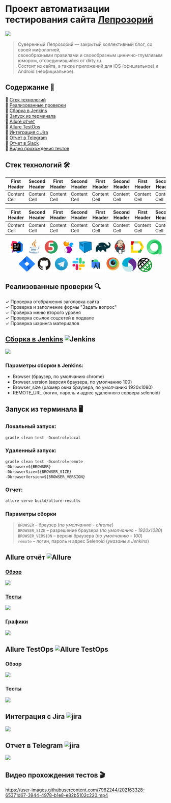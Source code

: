 # Проект автоматизации тестирования сайта [Лепрозорий](https://leprosorium.ru)
<a href="https://leprosorium.ru" target="_blank"><img src="https://i.postimg.cc/JnKd1x7h/header-1.jpg?raw=true"></a>
>Суверенный Лепрозорий — закрытый коллективный блог, со своей мифологией,\
>своеобразными правилами и своеобразным цинично-глумливым юмором, отсоединившийся от dirty.ru.\
>Состоит из сайта, а также приложений для iOS (официальное) и Android (неофициальное).

## Содержание :bookmark_tabs:
🔴 <a href="#stack">Cтек технологий</a></br>
🔴 <a href="#testcases">Реализованные проверки</a></br>
🔴 <a href="#jenkins">Сборка в Jenkins</a></br>
🔴 <a href="#console">Запуск из терминала</a></br>
🔴 <a href="#allure">Allure отчет</a></br>
🔴 <a href="#alluretestops">Allure TestOps</a></br>
🔴 <a href="#jira">Интеграция с Jira</a></br>
🔴 <a href="#telegram">Отчет в Telegram</a></br>
🔴 <a href="#slack">Отчет в Slack</a></br>
🔴 <a href="#video">Видео прохождения тестов</a>

<a id="stack"></a>
## Cтек технологий :hammer_and_wrench:
| First Header  | Second Header | First Header  | Second Header | First Header  | Second Header | First Header  | Second Header | Second Header |
| ------------- | ------------- | ------------- | ------------- | ------------- | ------------- | ------------- | ------------- | ------------- |
| Content Cell  | Content Cell  | Content Cell  | Content Cell  | Content Cell  | Content Cell  | Content Cell  | Content Cell  | Content Cell  |

| First Header  | Second Header | First Header  | Second Header | First Header  | Second Header | First Header  | Second Header | Second Header |
| ------------- | ------------- | ------------- | ------------- | ------------- | ------------- | ------------- | ------------- | ------------- |
| Content Cell  | Content Cell  | Content Cell  | Content Cell  | Content Cell  | Content Cell  | Content Cell  | Content Cell  | Content Cell  |
<div align="center">
<a href="https://www.jetbrains.com/idea/"><img alt="InteliJ IDEA" height="50" src="https://github.com/Ucsus/leprosorium.ru/blob/main/src/test/resources/images/logos/Intelij_IDEA.svg" width="50"/></a>
<a href="https://www.java.com/"><img alt="Java" height="50" src="https://github.com/Ucsus/leprosorium.ru/blob/main/src/test/resources/images/logos/Java.svg" width="50"/></a>
<a href="https://junit.org/junit5/"><img alt="JUnit 5" height="50" src="https://github.com/Ucsus/leprosorium.ru/blob/main/src/test/resources/images/logos/JUnit5.svg" width="50"/></a>
<a href="https://selenide.org/"><img alt="Selenide" height="50" src="https://github.com/Ucsus/leprosorium.ru/blob/main/src/test/resources/images/logos/Selenide.svg" width="50"/></a>
<a href="https://aerokube.com/selenoid/"><img alt="Selenoid" height="50" src="https://github.com/Ucsus/leprosorium.ru/blob/main/src/test/resources/images/logos/Selenoid.svg" width="50"/></a>
<a href="https://gradle.org/"><img alt="Gradle" height="50" src="https://github.com/Ucsus/leprosorium.ru/blob/main/src/test/resources/images/logos/Gradle.svg" width="50"/></a>
<a href="https://www.jenkins.io/"><img alt="Jenkins" height="50" src="https://github.com/Ucsus/leprosorium.ru/blob/main/src/test/resources/images/logos/Jenkins.svg" width="50"/></a>
<a href="https://github.com/allure-framework/"><img alt="Allure" height="50" src="https://github.com/Ucsus/leprosorium.ru/blob/main/src/test/resources/images/logos/Allure.svg" width="50"/></a>
 <a href="https://qameta.io"><img alt="Allure TestOps" height="50" src="https://github.com/Ucsus/leprosorium.ru/blob/main/src/test/resources/images/logos/AllureTestOps.svg" width="50"/></a>
 <a href="https://www.atlassian.com/software/jira"><img alt="Jira" height="50" src="https://github.com/Ucsus/leprosorium.ru/blob/main/src/test/resources/images/logos/Jira.svg" width="50"/></a>
<a href="https://github.com"><img alt="GitHub" height="50" src="https://github.com/Ucsus/leprosorium.ru/blob/main/src/test/resources/images/logos/GitHub.svg" width="50"/></a>
<a href="https://telegram.org/"><img alt="Telegram" height="50" src="https://github.com/Ucsus/leprosorium.ru/blob/main/src/test/resources/images/logos/Telegram.svg" width="50"/></a>
<a href="https://slack.com"><img alt="Slack" height="50" src="https://github.com/Ucsus/leprosorium.ru/blob/main/src/test/resources/images/logos/Slack.svg" width="50"/></a>
<a href="https://developer.android.com/studio"><img alt="AndroidStudio" height="50" src="https://github.com/Ucsus/leprosorium.ru/blob/main/src/test/resources/images/logos/AndroidStudio.svg" width="50"/></a>
<a href="https://www.browserstack.com"><img alt="Browserstack" height="50" src="https://github.com/Ucsus/leprosorium.ru/blob/main/src/test/resources/images/logos/Browserstack.svg" width="50"/></a>
<a href="https://appium.io/"><img alt="Appium" height="45" src="https://github.com/Ucsus/leprosorium.ru/blob/main/src/test/resources/images/logos/Appium.svg" width="45"/></a>
<a href="https://rest-assured.i/"><img alt="REST Assured" height="45" src="https://github.com/Ucsus/leprosorium.ru/blob/main/src/test/resources/images/logos/RestAssured.svg" width="45"/></a>

</div>

<a id="testcases"></a>
## Реализованные проверки :mag:
✓ Проверка отображения заголовка сайта</br>
✓ Проверка и заполнение формы "Задать вопрос"</br>
✓ Проверка меню второго уровня</br>
✓ Проверка ссылок соцсетей в подвале</br>
✓ Проверка шэринга материалов

<a id="jenkins"></a>
## <a href="https://jenkins.autotests.cloud/job/iiii-tech.com/">Сборка в Jenkins</a> <img alt="Jenkins" height="32" src="/images/logos/Jenkins.svg"/></img></br>
<img src="/images/screens/jenkins.jpg"></br>
### Параметры сборки в Jenkins:
- Browser (браузер, по умолчанию chrome)
- Browser_version (версия браузера, по умолчанию 100)
- Browser_size (размер окна браузера, по умолчанию 1920x1080)
- REMOTE_URL (логин, пароль и адрес удаленного сервера selenoid)

<a id="console"></a>
## Запуск из терминала :desktop_computer:
### Локальный запуск:
```
gradle clean test -Dcontrol=local
```

### Удаленный запуск:
```
gradle clean test -Dcontrol=remote
-Dbrowser=${BROWSER}
-DbrowserSize=${BROWSER_SIZE}
-DbrowserVersion=${BROWSER_VERSION}
```

### Отчет:
```bash
allure serve build/allure-results
```

### Параметры сборки
> <code>BROWSER</code> – браузер (_по умолчанию - chrome_)</br>
> <code>BROWSER_SIZE</code> – разрешение браузера (_по умолчанию - 1920x1080_)</br>
> <code>BROWSER_VERSION</code> – версия браузера (_по умолчанию - 100_)</br>
> <code>remote</code> – логин, пароль и адрес Selenoid (_указаны в Jenkins_)

<a id="allure"></a>
## Allure отчёт <img alt="Allure" height="32" src="/images/logos/Allure.svg"/></img></br>
### <a href="https://jenkins.autotests.cloud/job/iiii-tech.com/6/allure/">Обзор</a>
<img src="/images/screens/alluremain.jpg"></br>
### <a href="https://jenkins.autotests.cloud/job/iiii-tech.com/6/allure/#packages">Тесты</a>
<img src="/images/screens/allurepackages.jpg"></br>
### <a href="https://jenkins.autotests.cloud/job/iiii-tech.com/6/allure/#graph">Графики</a>
<img src="/images/screens/alluregraphs.jpg"></br>

<a id="alluretestops"></a>
## Allure TestOps <img alt="Allure TestOps" height="32" src="/images/logos/testops.svg"/></img></br>
### Обзор
<img src="/images/screens/alluretestopslaunches.jpg"></br>
### Тесты
<img src="/images/screens/alluretestopstests.jpg"></br>

<a id="jira"></a>
## Интеграция с Jira <img alt="jira" height="32" src="/images/logos/jira.svg"/></img></br>
<img src="/images/screens/jira.jpg"></br>

<a id="telegram"></a>
## Отчет в Telegram <img alt="jira" height="32" src="/images/logos/Telegram.svg"/></img></br>
<img src="/images/screens/telegram.jpg"></br>

<a id="video"></a>
## Видео прохождения тестов :clapper:
https://user-images.githubusercontent.com/7962244/202163328-65371d67-3944-4978-b1e8-e82b5102c220.mp4


